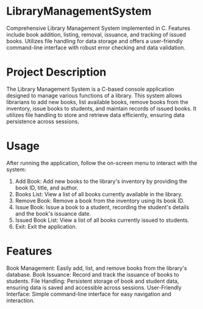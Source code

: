 # LibraryManagementSystem
Comprehensive Library Management System implemented in C. Features include book addition, listing, removal, issuance, and tracking of issued books. Utilizes file handling for data storage and offers a user-friendly command-line interface with robust error checking and data validation.

# Project Description
The Library Management System is a C-based console application designed to manage various functions of a library. This system allows librarians to add new books, list available books, remove books from the inventory, issue books to students, and maintain records of issued books. It utilizes file handling to store and retrieve data efficiently, ensuring data persistence across sessions.

# Usage
After running the application, follow the on-screen menu to interact with the system:

1. Add Book: Add new books to the library's inventory by providing the book ID, title, and author.
2. Books List: View a list of all books currently available in the library.
3. Remove Book: Remove a book from the inventory using its book ID.
4. Issue Book: Issue a book to a student, recording the student's details and the book's issuance date.
5. Issued Book List: View a list of all books currently issued to students.
0. Exit: Exit the application.
   
# Features
Book Management: Easily add, list, and remove books from the library's database.
Book Issuance: Record and track the issuance of books to students.
File Handling: Persistent storage of book and student data, ensuring data is saved and accessible across sessions.
User-Friendly Interface: Simple command-line interface for easy navigation and interaction.
